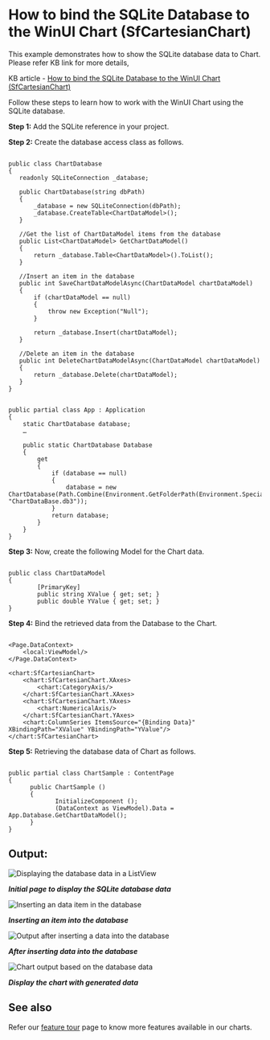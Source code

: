 # How to bind the SQLite Database to the WinUI Chart (SfCartesianChart)

This example demonstrates how to show the SQLite database data to Chart. Please refer KB link for more details,

KB article - [How to bind the SQLite Database to the WinUI Chart (SfCartesianChart)](https://www.syncfusion.com/kb/13689/how-to-bind-the-sqlite-database-to-the-winui-chart-sfcartesianchart)

Follow these steps to learn how to work with the WinUI Chart using the SQLite database.

**Step 1:** Add the  SQLite reference in your project. 

**Step 2:** Create the database access class as follows.

 ```

public class ChartDatabase
{
    readonly SQLiteConnection _database;

    public ChartDatabase(string dbPath)
    {
        _database = new SQLiteConnection(dbPath);
        _database.CreateTable<ChartDataModel>();
    }

    //Get the list of ChartDataModel items from the database
    public List<ChartDataModel> GetChartDataModel()
    {
        return _database.Table<ChartDataModel>().ToList();
    }

    //Insert an item in the database
    public int SaveChartDataModelAsync(ChartDataModel chartDataModel)
    {
        if (chartDataModel == null)
        {
            throw new Exception("Null");
        }

        return _database.Insert(chartDataModel);
    }

    //Delete an item in the database 
    public int DeleteChartDataModelAsync(ChartDataModel chartDataModel)
    {
        return _database.Delete(chartDataModel);
    }
}

```

```

public partial class App : Application
{
    static ChartDatabase database;
    …

    public static ChartDatabase Database
    {
        get
        {
            if (database == null)
            {
                database = new ChartDatabase(Path.Combine(Environment.GetFolderPath(Environment.SpecialFolder.LocalApplicationData), "ChartDataBase.db3"));
            }
            return database;
        }
    }
}

```

**Step 3:** Now, create the following Model for the Chart data.

```

public class ChartDataModel
{
        [PrimaryKey]
        public string XValue { get; set; }
        public double YValue { get; set; }
}

```

**Step 4:** Bind the retrieved data from the Database to the Chart.

```

<Page.DataContext>
    <local:ViewModel/>
</Page.DataContext>

<chart:SfCartesianChart>
    <chart:SfCartesianChart.XAxes>
        <chart:CategoryAxis/>
    </chart:SfCartesianChart.XAxes>
    <chart:SfCartesianChart.YAxes>
        <chart:NumericalAxis/>
    </chart:SfCartesianChart.YAxes>
    <chart:ColumnSeries ItemsSource="{Binding Data}" XBindingPath="XValue" YBindingPath="YValue"/>
</chart:SfCartesianChart>

```

**Step 5:** Retrieving the database data of Chart as follows.

```

public partial class ChartSample : ContentPage
{
      public ChartSample ()
      {
             InitializeComponent ();
             (DataContext as ViewModel).Data = App.Database.GetChartDataModel();
      }
}

```

## Output:

![Displaying the database data in a ListView](https://user-images.githubusercontent.com/53489303/197127843-4f05decc-e96b-43bc-ae62-1c72d67e8d4f.png)

_**Initial page to display the SQLite database data**_

![Inserting an data item in the database](https://user-images.githubusercontent.com/53489303/197127829-c7fef669-0a32-4dda-8398-d9a56366d014.png)

_**Inserting an item into the database**_

![Output after inserting a data into the database](https://user-images.githubusercontent.com/53489303/197127813-ca892a71-2ffd-48c7-9fa0-1153659dedf4.png)

_**After inserting data into the database**_

![Chart output based on the database data](https://user-images.githubusercontent.com/53489303/197127796-6850b42d-58f2-4bde-ad21-8f61fb368a47.png)

_**Display the chart with generated data**_

## See also

Refer our [feature tour](https://www.syncfusion.com/winui-controls/charts) page to know more features available in our charts.
